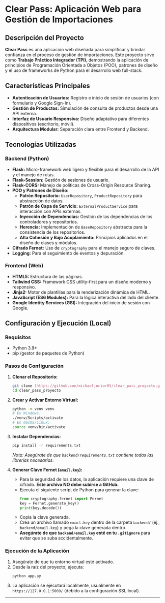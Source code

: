 # Clear Pass: Aplicación Web para Gestión de Importaciones

## Descripción del Proyecto

**Clear Pass** es una aplicación web diseñada para simplificar y brindar confianza en el proceso de gestión de importaciones. Este proyecto sirve como **Trabajo Práctico Integrador (TPI)**, demostrando la aplicación de principios de Programación Orientada a Objetos (POO), patrones de diseño y el uso de frameworks de Python para el desarrollo web full-stack.

## Características Principales

* **Autenticación de Usuarios:** Registro e inicio de sesión de usuarios (con formulario y Google Sign-In).
* **Gestión de Productos:** Simulación de consulta de productos desde una API externa.
* **Interfaz de Usuario Responsiva:** Diseño adaptativo para diferentes dispositivos (escritorio, móvil).
* **Arquitectura Modular:** Separación clara entre Frontend y Backend.

## Tecnologías Utilizadas

### Backend (Python)

* **Flask:** Micro-framework web ligero y flexible para el desarrollo de la API y el manejo de rutas.
* **Flask-Session:** Gestión de sesiones de usuario.
* **Flask-CORS:** Manejo de políticas de Cross-Origin Resource Sharing.
* **POO y Patrones de Diseño:**
    * **Patrón Repositorio:** `UserRepository`, `ProductRepository` para abstracción de datos.
    * **Patrón de Capa de Servicio:** `ExternalProductService` para interacción con APIs externas.
    * **Inyección de Dependencias:** Gestión de las dependencias de los controladores y repositorios.
    * **Herencia:** Implementación de `BaseRepository` abstracta para la consistencia de los repositorios.
    * **Alta Cohesión y Bajo Acoplamiento:** Principios aplicados en el diseño de clases y módulos.
* **Cifrado Fernet:** Uso de `cryptography` para el manejo seguro de claves.
* **Logging:** Para el seguimiento de eventos y depuración.

### Frontend (Web)

* **HTML5:** Estructura de las páginas.
* **Tailwind CSS:** Framework CSS utility-first para un diseño moderno y responsivo.
* **Jinja2:** Motor de plantillas para la renderización dinámica de HTML.
* **JavaScript (ES6 Modules):** Para la lógica interactiva del lado del cliente.
* **Google Identity Services (GSI):** Integración del inicio de sesión con Google.


## Configuración y Ejecución (Local)

### Requisitos

* Python 3.8+
* pip (gestor de paquetes de Python)

### Pasos de Configuración

1.  **Clonar el Repositorio:**
    ```bash
    git clone [https://github.com/michaeljunior05/clear_pass_proyecto.git](https://github.com/michaeljunior05/clear_pass_proyecto.git)
    cd clear_pass_proyecto
    ```

2.  **Crear y Activar Entorno Virtual:**
    ```bash
    python -m venv venv
    # En Windows:
    ./venv/Scripts/activate
    # En macOS/Linux:
    source venv/bin/activate
    ```

3.  **Instalar Dependencias:**
    ```bash
    pip install -r requirements.txt
    ```
    *Nota: Asegúrate de que `backend/requirements.txt` contiene todas las librerías necesarias.*

4.  **Generar Clave Fernet (`email.key`):**
    * Para la seguridad de los datos, la aplicación requiere una clave de cifrado. **Este archivo NO debe subirse a GitHub.**
    * Ejecuta el siguiente script de Python para generar la clave:
        ```python
        from cryptography.fernet import Fernet
        key = Fernet.generate_key()
        print(key.decode())
        ```
    * Copia la clave generada.
    * Crea un archivo llamado `email.key` dentro de la carpeta `backend/` (ej., `backend/email.key`) y pega la clave generada dentro.
    * **Asegúrate de que `backend/email.key` esté en tu `.gitignore`** para evitar que se suba accidentalmente.

### Ejecución de la Aplicación

1.  Asegúrate de que tu entorno virtual esté activado.
2.  Desde la raíz del proyecto, ejecuta:
    ```bash
    python app.py
    ```
3.  La aplicación se ejecutará localmente, usualmente en `https://127.0.0.1:5000/` (debido a la configuración SSL local).

---

